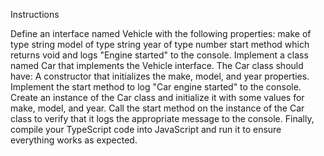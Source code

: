 Instructions

Define an interface named Vehicle with the following properties:
make of type string
model of type string
year of type number
start method which returns void and logs "Engine started" to the console.
Implement a class named Car that implements the Vehicle interface. The Car class should have:
A constructor that initializes the make, model, and year properties.
Implement the start method to log "Car engine started" to the console.
Create an instance of the Car class and initialize it with some values for make, model, and year.
Call the start method on the instance of the Car class to verify that it logs the appropriate message to the console.
Finally, compile your TypeScript code into JavaScript and run it to ensure everything works as expected.
